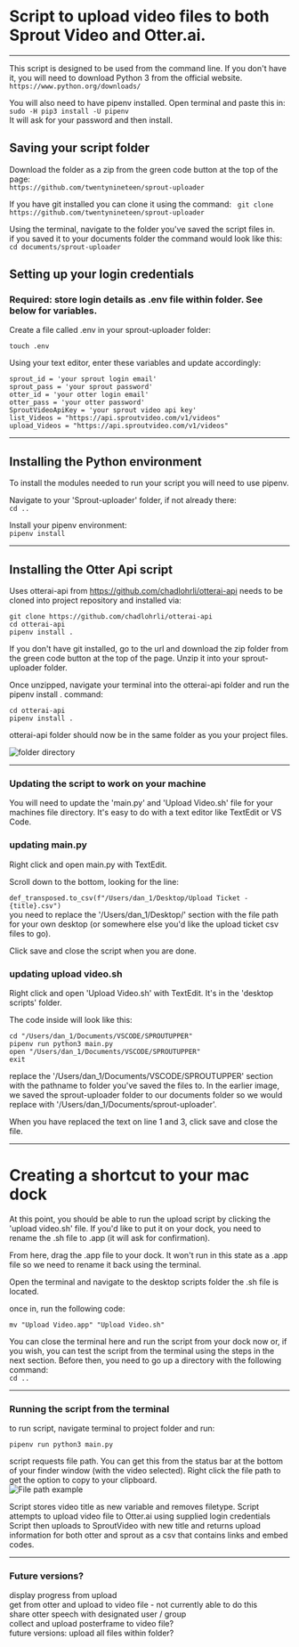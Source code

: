 # Script to upload video files to both Sprout Video and Otter.ai.

---

This script is designed to be used from the command line. 
If you don't have it, you will need to download Python 3 from the official website.  
`https://www.python.org/downloads/`  

You will also need to have pipenv installed. Open terminal and paste this in:  
`sudo -H pip3 install -U pipenv `  
It will ask for your password and then install.

## Saving your script folder
Download the folder as a zip from the green code button at the top of the page:  
`https://github.com/twentynineteen/sprout-uploader`  

If you have git installed you can clone it  using the command: 
``` git clone https://github.com/twentynineteen/sprout-uploader```

Using the terminal, navigate to the folder you've saved the script files in.  
if you saved it to your documents folder the command would look like this:  
```cd documents/sprout-uploader```

## Setting up your login credentials
### Required: store login details as .env file within folder. See below for variables.

Create a file called .env in your sprout-uploader folder:
```
touch .env
```

Using your text editor, enter these variables and update accordingly: 

``` 
sprout_id = 'your sprout login email'
sprout_pass = 'your sprout password'
otter_id = 'your otter login email'
otter_pass = 'your otter password'
SproutVideoApiKey = 'your sprout video api key'
list_Videos = "https://api.sproutvideo.com/v1/videos"
upload_Videos = "https://api.sproutvideo.com/v1/videos" 
```


---
## Installing the Python environment

To install the modules needed to run your script you will need to use pipenv.

Navigate to your 'Sprout-uploader' folder, if not already there:  
`cd ..`

Install your pipenv environment:  
`pipenv install`

---

## Installing the Otter Api script

Uses otterai-api from https://github.com/chadlohrli/otterai-api
needs to be cloned into project repository and installed via:

```
git clone https://github.com/chadlohrli/otterai-api
cd otterai-api
pipenv install .
```

If you don't have git installed, go to the url and download the zip folder from the green code button at the top of the page. Unzip it into your sprout-uploader folder.  

Once unzipped, navigate your terminal into the otterai-api folder and run the pipenv install . command:

```
cd otterai-api
pipenv install .
```

otterai-api folder should now be in the same folder as you your project files.

![folder directory](/images/image2.png)

---
### Updating the script to work on your machine

You will need to update the 'main.py' and 'Upload Video.sh' file for your machines file directory. It's easy to do with a text editor like TextEdit or VS Code.


### updating main.py
Right click and open main.py with TextEdit.

Scroll down to the bottom, looking for the line:    

```def_transposed.to_csv(f"/Users/dan_1/Desktop/Upload Ticket - {title}.csv")```
<br>
you need to replace the '/Users/dan_1/Desktop/' section with the file path for your own desktop (or somewhere else you'd like the upload ticket csv files to go). <br>

Click save and close the script when you are done.

### updating upload video.sh
Right click and open 'Upload Video.sh' with TextEdit. It's in the 'desktop scripts' folder. <br>

The code inside will look like this:
```
cd "/Users/dan_1/Documents/VSCODE/SPROUTUPPER"
pipenv run python3 main.py
open "/Users/dan_1/Documents/VSCODE/SPROUTUPPER"
exit
```

replace the '/Users/dan_1/Documents/VSCODE/SPROUTUPPER' section with the pathname to folder you've saved the files to. In the earlier image, we saved the sprout-uploader folder to our documents folder so we would replace with '/Users/dan_1/Documents/sprout-uploader'.

When you have replaced the text on line 1 and 3, click save and close the file.

---
# Creating a shortcut to your mac dock
At this point, you should be able to run the upload script by clicking the 'upload video.sh' file. If you'd like to put it on your dock, you need to rename the .sh file to .app (it will ask for confirmation).

From here, drag the .app file to your dock. It won't run in this state as a .app file so we need to rename it back using the terminal.

Open the terminal and navigate to the desktop scripts folder the .sh file is located.

once in, run the following code:<br>

```
mv "Upload Video.app" "Upload Video.sh"
```

You can close the terminal here and run the script from your dock now or, if you wish, you can test the script from the terminal using the steps in the next section. Before then, you need to go up a directory with the following command:
<br>
`cd ..`

---

###  Running the script from the terminal

to run script, navigate terminal to project folder and run:
```
pipenv run python3 main.py
```

script requests file path.
You can get this from the status bar at the bottom of your finder window (with the video selected). Right click the file path to get the option to copy to your clipboard.   
![File path example](/images/image1.png)

Script stores video title as new variable and removes filetype.
Script attempts to upload video file to Otter.ai using supplied login credentials
Script then uploads to SproutVideo with new title and returns upload information for both otter and sprout as a csv that contains links and embed codes.

---
### Future versions?

display progress from upload  <br>
get from otter and upload to video file - not currently able to do this  <br>
share otter speech with designated user / group   <br>
collect and upload posterframe to video file?  <br>
future versions: upload all files within folder?  <br>
